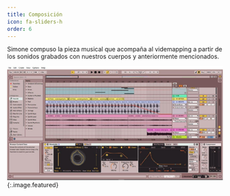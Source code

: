 ```yaml
---
title: Composición
icon: fa-sliders-h
order: 6
---
```


Simone compuso la pieza musical que acompaña al videmapping a partir de los sonidos grabados con nuestros cuerpos y anteriormente mencionados.

![imagen 1](assets/images/composicion.jpg ){:.image.featured}